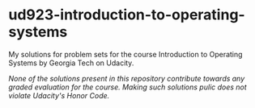 # ud923-introduction-to-operating-systems
My solutions for problem sets for the course Introduction to Operating Systems by Georgia Tech on Udacity.

*None of the solutions present in this repository contribute towards any graded evaluation for the course. Making such solutions pulic does not violate Udacity's Honor Code.*
